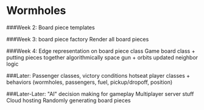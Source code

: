 # Wormholes
<p align="left">
###Week 2:
Board piece templates

###Week 3: 
board piece factory
Render all board pieces

###Week 4: 
Edge representation on board piece class
Game board class + putting pieces together algorithmically
space gun + orbits updated neighbor logic

###Later: 
Passenger classes, victory conditions
hotseat player classes + behaviors (wormholes, passengers, fuel, pickup/dropoff, position)

###Later-Later:
"AI" decision making for gameplay
Multiplayer server stuff
Cloud hosting
Randomly generating board pieces
</p>
